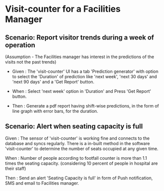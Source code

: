 # Visit-counter for a Facilities Manager

## Scenario: Report visitor trends during a week of operation

(Assumption - The Facilities manager has interest
in the predictions of the visits not the past trends)

  - Given : The 'visit-counter' UI has a tab
  'Prediction generator' with option to select
  the 'Duration' of prediction like 'next week',
  'next 30 days' and 'next 90 days'
  and a 'Get Report' button.
  
  - When : Select 'next week' option
  in 'Duration' and Press 'Get Report' button.
  
  - Then : Generate a pdf report having
  shift-wise predictions, in the form of
  line graph with error bars, for the duration.

## Scenario: Alert when seating capacity is full

  Given : The sensor of 'visit-counter' is working
  fine and connects to the database and syncs
  regularly. There is a in-built method in the
  software 'visit-counter' to determine the number
  of seats occupied at any given time.

  When : Number of people according to footfall counter is
  more than 1.1 times the seating capacity.
  (considering 10 percent of people in
  hospital are their staff)

  Then : Send an alert 'Seating Capacity is full'
  in form of Push notification, SMS and email
  to Facilities manager.
